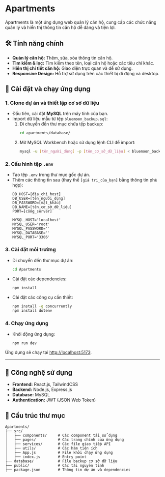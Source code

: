 # Apartments

Apartments là một ứng dụng web quản lý căn hộ, cung cấp các chức năng quản lý và hiển thị thông tin căn hộ dễ dàng và tiện lợi.

## 🛠️ Tính năng chính

- **Quản lý căn hộ:** Thêm, sửa, xóa thông tin căn hộ.
- **Tìm kiếm & lọc:** Tìm kiếm theo tên, loại căn hộ hoặc các tiêu chí khác.
- **Hiển thị chi tiết căn hộ:** Giao diện trực quan và dễ sử dụng.
- **Responsive Design:** Hỗ trợ sử dụng trên các thiết bị di động và desktop.

## 🚀 Cài đặt và chạy ứng dụng

### 1. Clone dự án và thiết lập cơ sở dữ liệu
- Đầu tiên, cài đặt **MySQL** trên máy tính của bạn.
- Import dữ liệu mẫu từ tệp `bluemoon_backup.sql`:
  1. Di chuyển đến thư mục chứa tệp backup:
     ```bash
     cd apartments/database/
     ```
  2. Mở MySQL Workbench hoặc sử dụng lệnh CLI để import:
     ```bash
     mysql -u [tên_người_dùng] -p [tên_cơ_sở_dữ_liệu] < bluemoon_backup.sql
     ```

### 2. Cấu hình tệp `.env`
- Tạo tệp `.env` trong thư mục gốc dự án.
- Thêm các thông tin sau (thay thế `[giá trị_của_bạn]` bằng thông tin phù hợp):
  ```
  DB_HOST=[địa_chỉ_host]
  DB_USER=[tên_người_dùng]
  DB_PASSWORD=[mật_khẩu]
  DB_NAME=[tên_cơ_sở_dữ_liệu]
  PORT=[cổng_server]

  MYSQL_HOST='localhost'
  MYSQL_USER='root'
  MYSQL_PASSWORD=''
  MYSQL_DATABASE=''
  MYSQL_PORT='3306'
  ```

### 3. Cài đặt môi trường
- Di chuyển đến thư mục dự án:
  ```bash
  cd Apartments
  ```
- Cài đặt các dependencies:
  ```bash
  npm install
  ```
- Cài đặt các công cụ cần thiết:
  ```bash
  npm install -g concurrently
  npm install dotenv
  ```

### 4. Chạy ứng dụng
- Khởi động ứng dụng:
  ```bash
  npm run dev
  ```

Ứng dụng sẽ chạy tại [http://localhost:5173](http://localhost:5173).

---

## 🧰 Công nghệ sử dụng

- **Frontend:** React.js, TailwindCSS
- **Backend:** Node.js, Express.js
- **Database:** MySQL
- **Authentication:** JWT (JSON Web Token)

## 📂 Cấu trúc thư mục

```plaintext
Apartments/
├── src/
│   ├── components/     # Các component tái sử dụng
│   ├── pages/          # Các trang chính của ứng dụng
│   ├── services/       # Các file giao tiếp API
│   ├── utils/          # Các hàm tiện ích
│   ├── App.js          # File khởi chạy ứng dụng
│   ├── index.js        # Entry point
├── database/           # File backup cơ sở dữ liệu
├── public/             # Các tài nguyên tĩnh
├── package.json        # Thông tin dự án và dependencies
```



